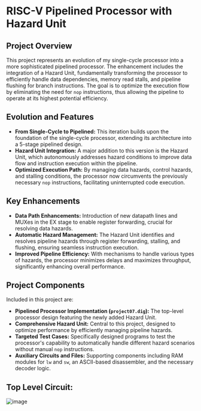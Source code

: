 # RISC-V Pipelined Processor with Hazard Unit

## Project Overview
This project represents an evolution of my single-cycle processor into a more sophisticated pipelined processor. The enhancement includes the integration of a Hazard Unit, fundamentally transforming the processor to efficiently handle data dependencies, memory read stalls, and pipeline flushing for branch instructions. The goal is to optimize the execution flow by eliminating the need for `nop` instructions, thus allowing the pipeline to operate at its highest potential efficiency.

## Evolution and Features
- **From Single-Cycle to Pipelined:** This iteration builds upon the foundation of the single-cycle processor, extending its architecture into a 5-stage pipelined design.
- **Hazard Unit Integration:** A major addition to this version is the Hazard Unit, which autonomously addresses hazard conditions to improve data flow and instruction execution within the pipeline.
- **Optimized Execution Path:** By managing data hazards, control hazards, and stalling conditions, the processor now circumvents the previously necessary `nop` instructions, facilitating uninterrupted code execution.

## Key Enhancements
- **Data Path Enhancements:** Introduction of new datapath lines and MUXes in the EX stage to enable register forwarding, crucial for resolving data hazards.
- **Automatic Hazard Management:** The Hazard Unit identifies and resolves pipeline hazards through register forwarding, stalling, and flushing, ensuring seamless instruction execution.
- **Improved Pipeline Efficiency:** With mechanisms to handle various types of hazards, the processor minimizes delays and maximizes throughput, significantly enhancing overall performance.

## Project Components
Included in this project are:
- **Pipelined Processor Implementation (`project07.dig`):** The top-level processor design featuring the newly added Hazard Unit.
- **Comprehensive Hazard Unit:** Central to this project, designed to optimize performance by efficiently managing pipeline hazards.
- **Targeted Test Cases:** Specifically designed programs to test the processor's capability to automatically handle different hazard scenarios without manual `nop` instructions.
- **Auxiliary Circuits and Files:** Supporting components including RAM modules for `lw` and `sw`, an ASCII-based disassembler, and the necessary decoder logic.

## Top Level Circuit:
![image](https://github.com/mvvillarrealblozis/Pipelined-RISC-V-Processor/assets/112027248/b8988e92-16b4-40f4-8713-25c598a4dcc0)
